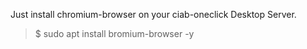 Just install chromium-browser on your ciab-oneclick Desktop Server.

> $ sudo apt install bromium-browser -y

